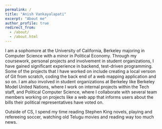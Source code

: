 ```yaml
---
permalink: /
title: "Anish Vankayalapati"
excerpt: "About me"
author_profile: true
redirect_from: 
  - /about/
  - /about.html
---
```


I am a sophomore at the University of California, Berkeley majoring in Computer Science with a minor in Political Economy. Through my coursework, personal projects and involvement in student organizations, I have gained significant experience in backend, test-driven programming. Some of the projects that I have worked on include creating a local version of Git from scratch, coding the back end of a web mapping application and so on. I am also involved in student organizations at Berkeley like Berkeley Model United Nations, where I work on internal projects within the Tech staff, and Political Computer Science, where I collaborate with several team members working on projects like a web app that informs users about the bills their political representatives have voted on.

Outside of CS, I spend my time reading Stephen King novels, playing and refereeing soccer, watching old Telugu movies and reading way too much news.
